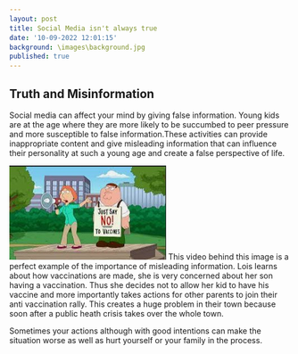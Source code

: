 ```yaml
---
layout: post
title: Social Media isn't always true
date: '10-09-2022 12:01:15'
background: \images\background.jpg
published: true
---
```

## Truth and  Misinformation 
Social media can affect your mind by giving false information. Young kids are at the age where they are more likely to be succumbed to peer pressure and more susceptible to false information.These activities can provide inappropriate content and give misleading information that can influence their personality at such a young age and create a false perspective of life. 

 [![Peter and Lois Anti-Vaccination](\images\minds\vaccination.jpg)](https://www.youtube.com/watch?v=hL84YMAh7Rc)
	This video behind this image is a perfect example of the importance of misleading information. Lois learns about how vaccinations are made, she is very concerned about her son having a vaccination. Thus she decides not to allow her kid to have his vaccine and more importantly takes actions for other parents to join their anti vaccination rally. This creates a huge problem in their town because soon after a public heath crisis takes over the whole town.    

Sometimes your actions although with good intentions can make the situation worse as well as hurt yourself or your family in the process.
